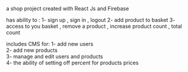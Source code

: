 a shop project created with React Js and Firebase 

has ability to : 
1- sign up , sign in , logout 
2- add product to basket 
3- access to you basket , remove a product , increase product count , total count

includes CMS for:
1- add new users  
2- add new products  
3- manage and edit users and products  
4- the ability of setting off percent for products prices 
